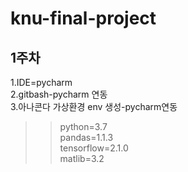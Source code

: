 # knu-final-project

## 1주차    
1.IDE=pycharm    
2.gitbash-pycharm 연동    
3.아나콘다 가상환경 env 생성-pycharm연동    
>>python=3.7    
>>pandas=1.1.3    
>>tensorflow=2.1.0    
>>matlib=3.2    
